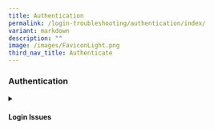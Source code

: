 ```yaml
---
title: Authentication
permalink: /login-troubleshooting/authentication/index/
variant: markdown
description: ""
image: /images/FaviconLight.png
third_nav_title: Authenticate
---
```

<h3>Authentication</h3>
<details>
 <summary><h4>Login Issues</h4></summary>
<ul>
  <li><a target="_blank" href="/login-troubleshooting/authentication/how-to-log-in-teacher/">Log In with MIMS (Teacher)</a></li>
  <li><a target="_blank" href="/login-troubleshooting/authentication/reset-sls-password-teacher/">Reset SLS Password (Teacher)</a></li>
  <li><a target="_blank" href="/login-troubleshooting/authentication/password-reset-email/">Password Reset Email</a></li>
  <li><a target="_blank" href="/login-troubleshooting/authentication/locked-account/">Locked Account</a></li>
</ul>
</details>